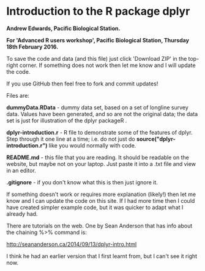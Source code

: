 # Introduction to the R package dplyr

**Andrew Edwards, Pacific Biological Station.**

**For 'Advanced R users workshop', Pacific Biological Station, Thursday 18th February 2016.**

To save the code and data (and this file) just click 'Download ZIP' in the top-right corner. If something does not work then let me know and I will update the code.

If you use GitHub then feel free to fork and commit updates! 

Files are:

**dummyData.RData** - dummy data set, based on a set of longline survey data. Values have been generated, and so are not the original data; the data set is just for illustration of the dplyr packageR .

**dplyr-introduction.r** - R file to demonstrate some of the features of dplyr. Step through it one line at a time; i.e. do not just do **source("dplyr-introduction.r")** like you would normally with code.

**README.md** - this file that you are reading. It should be readable on the website, but maybe not on your laptop. Just paste it into a .txt file and view in an editor. 

**.gitignore** - if you don't know what this is then just ignore it. 

If something doesn't work or requires more explanation (likely!) then let me know and I can update the code on this site. If I had more time then I could have created  simpler example code, but it was quicker to adapt what I already had. 

There are tutorials on the web. One by Sean Anderson that has info about the chaining %>% command is:

<http://seananderson.ca/2014/09/13/dplyr-intro.html>

I think he had an earlier version that I first learnt from, but I can't see it right now.
 


